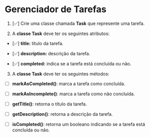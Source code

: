 # Gerenciador de Tarefas

1.  [✅] Crie uma classe chamada **Task** que represente uma tarefa.

2.  A **classe Task** deve ter os seguintes atributos:

-   [✅] **title:** título da tarefa.

-   [✅] **description:** descrição da tarefa.

-   [✅] **completed:** indica se a tarefa está concluída ou não.

3. A **classe Task** deve ter os seguintes métodos:

-   [ ] **markAsCompleted()**: marca a tarefa como concluída.

-   [ ] **markAsIncomplete()**: marca a tarefa como não concluída.

-   [ ] **getTitle()**: retorna o título da tarefa.

-   [ ] **getDescription()**: retorna a descrição da tarefa.

-   [ ] **isCompleted()**: retorna um booleano indicando se a tarefa está concluída ou não.
